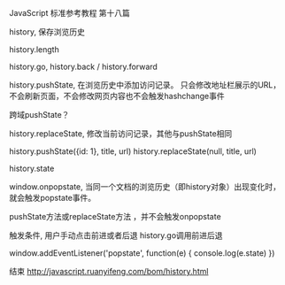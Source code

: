 JavaScript
标准参考教程
第十八篇

history,
保存浏览历史

history.length

history.go,
history.back / history.forward

history.pushState,
在浏览历史中添加访问记录。
只会修改地址栏展示的URL，不会刷新页面，不会修改网页内容也不会触发hashchange事件

跨域pushState？

history.replaceState,
修改当前访问记录，其他与pushState相同

history.pushState({id: 1}, title, url)
history.replaceState(null, title, url)

history.state

window.onpopstate,
当同一个文档的浏览历史（即history对象）出现变化时，就会触发popstate事件。

pushState方法或replaceState方法 ，并不会触发onpopstate

触发条件,
用户手动点击前进或者后退
history.go调用前进后退

window.addEventListener('popstate', function(e) { console.log(e.state) })

结束
http://javascript.ruanyifeng.com/bom/history.html